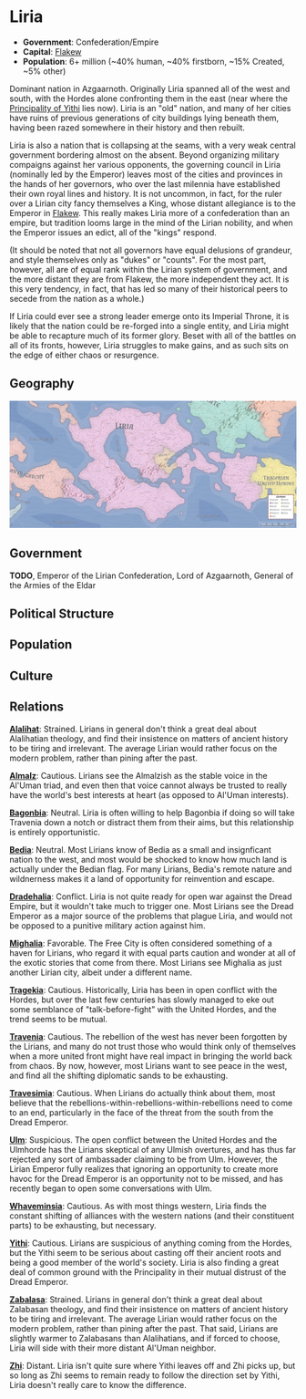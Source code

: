 # Liria
* **Government**: Confederation/Empire
* **Capital**: [Flakew](../Cities/Flakew.md)
* **Population**: 6+ million (~40% human, ~40% firstborn, ~15% Created, ~5% other)

Dominant nation in Azgaarnoth. Originally Liria spanned all of the west and south, with the Hordes alone confronting them in the east (near where the [Principality of Yithi](Yithi.md) lies now). Liria is an "old" nation, and many of her cities have ruins of previous generations of city buildings lying beneath them, having been razed somewhere in their history and then rebuilt.

Liria is also a nation that is collapsing at the seams, with a very weak central government bordering almost on the absent. Beyond organizing military compaigns against her various opponents, the governing council in Liria (nominally led by the Emperor) leaves most of the cities and provinces in the hands of her governors, who over the last milennia have established their own royal lines and history. It is not uncommon, in fact, for the ruler over a Lirian city fancy themselves a King, whose distant allegiance is to the Emperor in [Flakew](/Cities/Flakew.md). This really makes Liria more of a confederation than an empire, but tradition looms large in the mind of the Lirian nobility, and when the Emperor issues an edict, all of the "kings" respond.

(It should be noted that not all governors have equal delusions of grandeur, and style themselves only as "dukes" or "counts". For the most part, however, all are of equal rank within the Lirian system of government, and the more distant they are from Flakew, the more independent they act. It is this very tendency, in fact, that has led so many of their historical peers to secede from the nation as a whole.)

If Liria could ever see a strong leader emerge onto its Imperial Throne, it is likely that the nation could be re-forged into a single entity, and Liria might be able to recapture much of its former glory. Beset with all of the battles on all of its fronts, however, Liria struggles to make gains, and as such sits on the edge of either chaos or resurgence.

## Geography
![Lirian geography](Liria.jpeg)

## Government
**TODO**, Emperor of the Lirian Confederation, Lord of Azgaarnoth, General of the Armies of the Eldar

## Political Structure

## Population

## Culture

## Relations
[**Alalihat**](../Nations/Alalihat.md): Strained. Lirians in general don't think a great deal about Alalihatian theology, and find their insistence on matters of ancient history to be tiring and irrelevant. The average Lirian would rather focus on the modern problem, rather than pining after the past.

[**Almalz**](../Nations/Almalz.md): Cautious. Lirians see the Almalzish as the stable voice in the Al'Uman triad, and even then that voice cannot always be trusted to really have the world's best interests at heart (as opposed to Al'Uman interests).

[**Bagonbia**](../Nations/Bagonbia.md): Neutral. Liria is often willing to help Bagonbia if doing so will take Travenia down a notch or distract them from their aims, but this relationship is entirely opportunistic.

[**Bedia**](../Nations/Bedia.md): Neutral. Most Lirians know of Bedia as a small and insignficant nation to the west, and most would be shocked to know how much land is actually under the Bedian flag. For many Lirians, Bedia's remote nature and wildnerness makes it a land of opportunity for reinvention and escape.

[**Dradehalia**](../Nations/Dradehalia.md): Conflict. Liria is not quite ready for open war against the Dread Empire, but it wouldn't take much to trigger one. Most Lirians see the Dread Emperor as a major source of the problems that plague Liria, and would not be opposed to a punitive military action against him.

[**Mighalia**](../Nations/Mighalia.md): Favorable. The Free City is often considered something of a haven for Lirians, who regard it with equal parts caution and wonder at all of the exotic stories that come from there. Most Lirians see Mighalia as just another Lirian city, albeit under a different name.

[**Tragekia**](../Nations/Tragekia.md): Cautious. Historically, Liria has been in open conflict with the Hordes, but over the last few centuries has slowly managed to eke out some semblance of "talk-before-fight" with the United Hordes, and the trend seems to be mutual.

[**Travenia**](../Nations/Travenia.md): Cautious. The rebellion of the west has never been forgotten by the Lirians, and many do not trust those who would think only of themselves when a more united front might have real impact in bringing the world back from chaos. By now, however, most Lirians want to see peace in the west, and find all the shifting diplomatic sands to be exhausting.

[**Travesimia**](../Nations/Travesimia.md): Cautious. When Lirians do actually think about them, most believe that the rebellions-within-rebellions-within-rebellions need to come to an end, particularly in the face of the threat from the south from the Dread Emperor.

[**Ulm**](../Nations/Ulm.md): Suspicious. The open conflict between the United Hordes and the Ulmhorde has the Lirians skeptical of any Ulmish overtures, and has thus far rejected any sort of ambassader claiming to be from Ulm. However, the Lirian Emperor fully realizes that ignoring an opportunity to create more havoc for the Dread Emperor is an opportunity not to be missed, and has recently began to open some conversations with Ulm.

[**Whaveminsia**](../Nations/Whaveminsia.md): Cautious. As with most things western, Liria finds the constant shifting of alliances with the western nations (and their constituent parts) to be exhausting, but necessary.

[**Yithi**](../Nations/Yithi.md): Cautious. Lirians are suspicious of anything coming from the Hordes, but the Yithi seem to be serious about casting off their ancient roots and being a good member of the world's society. Liria is also finding a great deal of common ground with the Principality in their mutual distrust of the Dread Emperor.

[**Zabalasa**](../Nations/Zabalasa.md): Strained. Lirians in general don't think a great deal about Zalabasan theology, and find their insistence on matters of ancient history to be tiring and irrelevant. The average Lirian would rather focus on the modern problem, rather than pining after the past. That said, Lirians are slightly warmer to Zalabasans than Alalihatians, and if forced to choose, Liria will side with their more distant Al'Uman neighbor.

[**Zhi**](../Nations/Zhi.md): Distant. Liria isn't quite sure where Yithi leaves off and Zhi picks up, but so long as Zhi seems to remain ready to follow the direction set by Yithi, Liria doesn't really care to know the difference.




